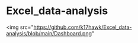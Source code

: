 # Excel_data-analysis

<img src="https://github.com/k17hawk/Excel_data-analysis/blob/main/Dashboard.png"
